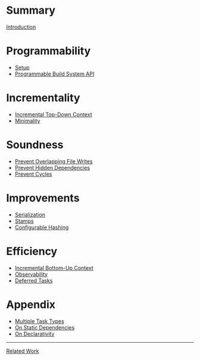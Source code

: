 # Summary

[Introduction]()

# Programmability

- [Setup]()
- [Programmable Build System API](./1_api/index.md)

# Incrementality

- [Incremental Top-Down Context](./2_top_down/index.md)
- [Minimality]()

# Soundness

- [Prevent Overlapping File Writes]()
- [Prevent Hidden Dependencies]()
- [Prevent Cycles]()

# Improvements

- [Serialization]()
- [Stamps]()
- [Configurable Hashing]()

# Efficiency

- [Incremental Bottom-Up Context]()
- [Observability]()
- [Deferred Tasks]()

# Appendix

- [Multiple Task Types]()
- [On Static Dependencies]()
- [On Declarativity]()

---

[Related Work]()
